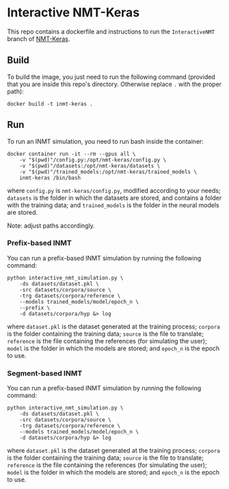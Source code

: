 # Interactive NMT-Keras
This repo contains a dockerfile and instructions to run the `InteractiveNMT` branch of [NMT-Keras](https://github.com/lvapeab/nmt-keras).

## Build
To build the image, you just need to run the following command (provided that you are inside this repo's directory. Otherwise replace `.` with the proper path):

```
docker build -t inmt-keras .
```

## Run
To run an INMT simulation, you need to run bash inside the container:

```
docker container run -it --rm --gpus all \
    -v "$(pwd)"/config.py:/opt/nmt-keras/config.py \
    -v "$(pwd)"/datasets:/opt/nmt-keras/datasets \
    -v "$(pwd)"/trained_models:/opt/nmt-keras/trained_models \
    inmt-keras /bin/bash
```

where `config.py` is `nmt-keras/config.py`, modified according to your needs; `datasets` is the folder in which the datasets are stored, and contains a folder with the training data; and `trained_models` is the folder in the neural models are stored.

Note: adjust paths accordingly.

### Prefix-based INMT
You can run a prefix-based INMT simulation by running the following command:

```
python interactive_nmt_simulation.py \
    -ds datasets/dataset.pkl \
    -src datasets/corpora/source \
    -trg datasets/corpora/reference \
    --models trained_models/model/epoch_n \
    --prefix \
    -d datasets/corpora/hyp &> log
```

where `dataset.pkl` is the dataset generated at the training process; `corpora` is the folder containing the training data; `source` is the file to translate; `reference` is the file containing the references (for simulating the user); `model` is the folder in which the models are stored; and `epoch_n` is the epoch to use.

### Segment-based INMT
You can run a prefix-based INMT simulation by running the following command:

```
python interactive_nmt_simulation.py \
    -ds datasets/dataset.pkl \
    -src datasets/corpora/source \
    -trg datasets/corpora/reference \
    --models trained_models/model/epoch_n \
    -d datasets/corpora/hyp &> log
```

where `dataset.pkl` is the dataset generated at the training process; `corpora` is the folder containing the training data; `source` is the file to translate; `reference` is the file containing the references (for simulating the user); `model` is the folder in which the models are stored; and `epoch_n` is the epoch to use.
